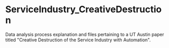 # ServiceIndustry_CreativeDestruction
Data analysis process explanation and files pertaining to a UT Austin paper titled "Creative Destruction of the Service Industry with Automation".
